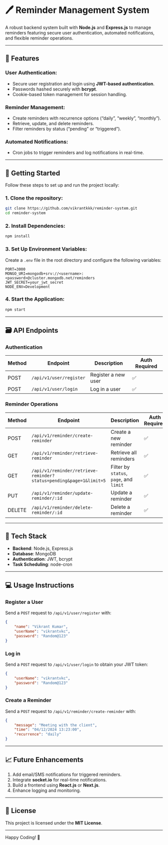 # 🖊️ Reminder Management System

A robust backend system built with **Node.js** and **Express.js** to manage reminders featuring secure user authentication, automated notifications, and flexible reminder operations.

---

## 🌟 Features

### **User Authentication**:
- Secure user registration and login using **JWT-based authentication**.
- Passwords hashed securely with **bcrypt**.
- Cookie-based token management for session handling.

### **Reminder Management**:
- Create reminders with recurrence options (“daily”, “weekly”, “monthly”).
- Retrieve, update, and delete reminders.
- Filter reminders by status (“pending” or “triggered”).

### **Automated Notifications**:
- Cron jobs to trigger reminders and log notifications in real-time.

---

## 🚀 Getting Started

Follow these steps to set up and run the project locally:

### **1. Clone the repository:**
```bash
git clone https://github.com/vikrantkkk/reminder-system.git
cd reminder-system
```

### **2. Install Dependencies:**
```bash
npm install
```

### **3. Set Up Environment Variables:**
Create a `.env` file in the root directory and configure the following variables:
```plaintext
PORT=3000
MONGO_URI=mongodb+srv://<username>:<password>@cluster.mongodb.net/reminders
JWT_SECRET=your_jwt_secret
NODE_ENV=Development
```

### **4. Start the Application:**
```bash
npm start
```

---

## 🗃️ API Endpoints

### **Authentication**
| Method | Endpoint                                     | Description           | Auth Required |
|--------|---------------------------------------------|-----------------------|---------------|
| POST   | `/api/v1/user/register`                     | Register a new user   | ✅            |
| POST   | `/api/v1/user/login`                        | Log in a user         | ✅            |

### **Reminder Operations**
| Method | Endpoint                                     | Description                           | Auth Required |
|--------|---------------------------------------------|---------------------------------------|---------------|
| POST   | `/api/v1/reminder/create-reminder`          | Create a new reminder                 | ✅            |
| GET    | `/api/v1/reminder/retrieve-reminder`        | Retrieve all reminders                | ✅            |
| GET    | `/api/v1/reminder/retrieve-reminder?status=pending&page=1&limit=5`        | Filter by `status`, `page`, and `limit` | ✅            |
| PUT    | `/api/v1/reminder/update-reminder/:id`      | Update a reminder                     | ✅            |
| DELETE | `/api/v1/reminder/delete-reminder/:id`      | Delete a reminder                     | ✅            |

---

## 📒 Tech Stack

- **Backend**: Node.js, Express.js
- **Database**: MongoDB
- **Authentication**: JWT, bcrypt
- **Task Scheduling**: node-cron

---

## 💻 Usage Instructions

### **Register a User**
Send a `POST` request to `/api/v1/user/register` with:
```json
{
    "name": "Vikrant Kumar",
    "userName": "vikrantvkc",
    "password": "Random@123"
}
```

### **Log in**
Send a `POST` request to `/api/v1/user/login` to obtain your JWT token:
```json
{
    "userName": "vikrantvkc",
    "password": "Random@123"
}
```

### **Create a Reminder**
Send a `POST` request to `/api/v1/reminder/create-reminder` with:
```json
{
    "message": "Meeting with the client",
    "time": "04/12/2024 13:23:00",
    "recurrence": "daily"
}
```

---

## 📈 Future Enhancements

1. Add email/SMS notifications for triggered reminders.
2. Integrate **socket.io** for real-time notifications.
3. Build a frontend using **React.js** or **Next.js**.
4. Enhance logging and monitoring.

---

## 📄 License

This project is licensed under the **MIT License**.

---

Happy Coding! 🚀